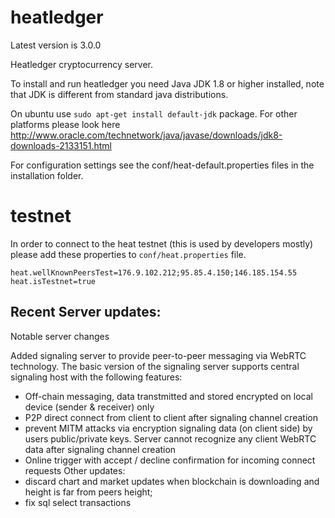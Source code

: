 # heatledger

Latest version is 3.0.0

Heatledger cryptocurrency server.

To install and run heatledger you need Java JDK 1.8 or higher installed, note that JDK is different from standard java distributions.

On ubuntu use `sudo apt-get install default-jdk` package. For other platforms please look here http://www.oracle.com/technetwork/java/javase/downloads/jdk8-downloads-2133151.html

For configuration settings see the conf/heat-default.properties files in the installation folder.

# testnet

In order to connect to the heat testnet (this is used by developers mostly) please add these properties to `conf/heat.properties` file.

```
heat.wellKnownPeersTest=176.9.102.212;95.85.4.150;146.185.154.55
heat.isTestnet=true
```

## Recent Server updates:
Notable server changes

Added signaling server to provide peer-to-peer messaging via WebRTC technology. The basic version of the signaling server supports central signaling host with the following features:

- Off-chain messaging, data transtmitted and stored encrypted on local device (sender & receiver) only
- P2P direct connect from client to client after signaling channel creation
- prevent MITM attacks via encryption signaling data (on client side) by users public/private keys. Server cannot recognize any client WebRTC data after signaling channel creation
- Online trigger with accept / decline confirmation for incoming connect requests
Other updates:
- discard chart and market updates when blockchain is downloading and height is far from peers height;
- fix sql select transactions

